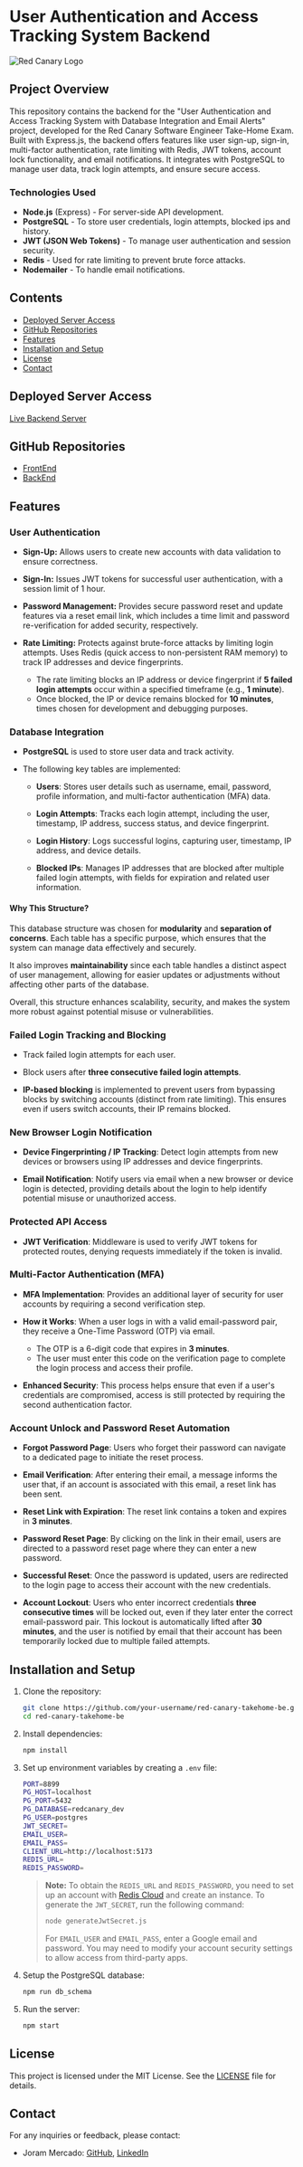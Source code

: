 # User Authentication and Access Tracking System Backend

![Red Canary Logo](./red-canary-logo.png)

## Project Overview

This repository contains the backend for the "User Authentication and Access Tracking System with Database Integration and Email Alerts" project, developed for the Red Canary Software Engineer Take-Home Exam. Built with Express.js, the backend offers features like user sign-up, sign-in, multi-factor authentication, rate limiting with Redis, JWT tokens, account lock functionality, and email notifications. It integrates with PostgreSQL to manage user data, track login attempts, and ensure secure access.

### Technologies Used

- **Node.js** (Express) - For server-side API development.
- **PostgreSQL** - To store user credentials, login attempts, blocked ips and history.
- **JWT (JSON Web Tokens)** - To manage user authentication and session security. 
- **Redis** - Used for rate limiting to prevent brute force attacks.
- **Nodemailer** - To handle email notifications. 

## Contents
- [Deployed Server Access](#deployed-server-access)
- [GitHub Repositories](#github-repositories)
- [Features](#features)
- [Installation and Setup](#installation-and-setup)
- [License](#license)
- [Contact](#contact)

## Deployed Server Access
[Live Backend Server](https://red-canary-takehome-be.onrender.com/) 

## GitHub Repositories
- [FrontEnd](https://github.com/jorammercado/red-canary-takehome-fe)
- [BackEnd](https://github.com/jorammercado/red-canary-takehome-be)

## Features

### User Authentication
- **Sign-Up:** Allows users to create new accounts with data validation to ensure correctness.

- **Sign-In:**  Issues JWT tokens for successful user authentication, with a session limit of 1 hour. 

- **Password Management:** Provides secure password reset and update features via a reset email link, which includes a time limit and password re-verification for added security, respectively. 

- **Rate Limiting:** Protects against brute-force attacks by limiting login attempts. Uses Redis (quick access to non-persistent RAM memory) to track IP addresses and device fingerprints.
  - The rate limiting blocks an IP address or device fingerprint if **5 failed login attempts** occur within a specified timeframe (e.g., **1 minute**).
  - Once blocked, the IP or device remains blocked for **10 minutes**, times chosen for development and debugging purposes.

### Database Integration
- **PostgreSQL** is used to store user data and track activity.

- The following key tables are implemented:
  - **Users**: Stores user details such as username, email, password, profile information, and multi-factor authentication (MFA) data.

  - **Login Attempts**: Tracks each login attempt, including the user, timestamp, IP address, success status, and device fingerprint.

  - **Login History**: Logs successful logins, capturing user, timestamp, IP address, and device details.

  - **Blocked IPs**: Manages IP addresses that are blocked after multiple failed login attempts, with fields for expiration and related user information.
  
#### Why This Structure?
This database structure was chosen for **modularity** and **separation of concerns**. Each table has a specific purpose, which ensures that the system can manage data effectively and securely. 

It also improves **maintainability** since each table handles a distinct aspect of user management, allowing for easier updates or adjustments without affecting other parts of the database.

Overall, this structure enhances scalability, security, and makes the system more robust against potential misuse or vulnerabilities.

### Failed Login Tracking and Blocking 
- Track failed login attempts for each user.

- Block users after **three consecutive failed login attempts**.

- **IP-based blocking** is implemented to prevent users from bypassing blocks by switching accounts (distinct from rate limiting). This ensures even if users switch accounts, their IP remains blocked.

### New Browser Login Notification 
- **Device Fingerprinting / IP Tracking**: Detect login attempts from new devices or browsers using IP addresses and device fingerprints.

- **Email Notification**: Notify users via email when a new browser or device login is detected, providing details about the login to help identify potential misuse or unauthorized access.

### Protected API Access 
- **JWT Verification**: Middleware is used to verify JWT tokens for protected routes, denying requests immediately if the token is invalid.

### Multi-Factor Authentication (MFA)

- **MFA Implementation**: Provides an additional layer of security for user accounts by requiring a second verification step.

- **How it Works**: When a user logs in with a valid email-password pair, they receive a One-Time Password (OTP) via email.
  - The OTP is a 6-digit code that expires in **3 minutes**.
  - The user must enter this code on the verification page to complete the login process and access their profile.

- **Enhanced Security**: This process helps ensure that even if a user's credentials are compromised, access is still protected by requiring the second authentication factor.


### Account Unlock and Password Reset Automation

- **Forgot Password Page**: Users who forget their password can navigate to a dedicated page to initiate the reset process.

- **Email Verification**: After entering their email, a message informs the user that, if an account is associated with this email, a reset link has been sent.

- **Reset Link with Expiration**: The reset link contains a token and expires in **3 minutes**.

- **Password Reset Page**: By clicking on the link in their email, users are directed to a password reset page where they can enter a new password.

- **Successful Reset**: Once the password is updated, users are redirected to the login page to access their account with the new credentials.

- **Account Lockout**: Users who enter incorrect credentials **three consecutive times** will be locked out, even if they later enter the correct email-password pair. This lockout is automatically lifted after **30 minutes**, and the user is notified by email that their account has been temporarily locked due to multiple failed attempts.


## Installation and Setup

1. Clone the repository:
   ```sh
   git clone https://github.com/your-username/red-canary-takehome-be.git
   cd red-canary-takehome-be
   ```

2. Install dependencies:
   ```sh
   npm install
   ```

3. Set up environment variables by creating a `.env` file:
   ```sh
   PORT=8899
   PG_HOST=localhost
   PG_PORT=5432
   PG_DATABASE=redcanary_dev
   PG_USER=postgres
   JWT_SECRET=
   EMAIL_USER=
   EMAIL_PASS=
   CLIENT_URL=http://localhost:5173
   REDIS_URL=
   REDIS_PASSWORD=
   ```
   > **Note:** To obtain the `REDIS_URL` and `REDIS_PASSWORD`, you need to set up an account with [Redis Cloud](https://cloud.redis.io/) and create an instance.
   > To generate the `JWT_SECRET`, run the following command:
   > ```sh
   > node generateJwtSecret.js
   > ```
   > For `EMAIL_USER` and `EMAIL_PASS`, enter a Google email and password. You may need to modify your account security settings to allow access from third-party apps.

4. Setup the PostgreSQL database:
   ```sh
   npm run db_schema
   ```

4. Run the server:
   ```sh
   npm start
   ```

## License
This project is licensed under the MIT License. See the [LICENSE](https://opensource.org/license/mit) file for details.

## Contact
For any inquiries or feedback, please contact:

- Joram Mercado: [GitHub](https://github.com/jorammercado), [LinkedIn](https://www.linkedin.com/in/jorammercado)
